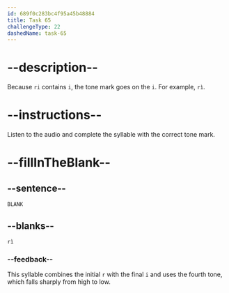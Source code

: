 ```yaml
---
id: 689f0c283bc4f95a45b48884
title: Task 65
challengeType: 22
dashedName: task-65
---
```


<!-- (Audio) A: rì -->

# --description--

Because `ri` contains `i`, the tone mark goes on the `i`. For example, `rì`.

# --instructions--

Listen to the audio and complete the syllable with the correct tone mark.

# --fillInTheBlank--

## --sentence--

`BLANK`

## --blanks--

`rì`

### --feedback--

This syllable combines the initial `r` with the final `i` and uses the fourth tone, which falls sharply from high to low.

